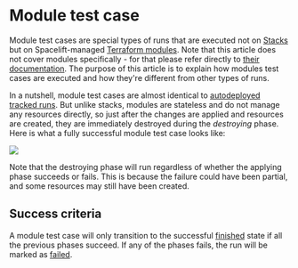 # Module test case

Module test cases are special types of runs that are executed not on [Stacks](../stack/README.md) but on Spacelift-managed [Terraform modules](../../vendors/terraform/module-registry.md). Note that this article does not cover modules specifically - for that please refer directly to [their documentation](../../vendors/terraform/module-registry.md). The purpose of this article is to explain how modules test cases are executed and how they're different from other types of runs.

In a nutshell, module test cases are almost identical to [autodeployed](../stack/stack-settings.md#autodeploy) [tracked runs](tracked.md). But unlike stacks, modules are stateless and do not manage any resources directly, so just after the changes are applied and resources are created, they are immediately destroyed during the _destroying_ phase. Here is what a fully successful module test case looks like:

![](../../assets/screenshots/Set_up_in_the_default_VPC_·_spacelift-workerpool-on-ec2.png)

Note that the destroying phase will run regardless of whether the applying phase succeeds or fails. This is because the failure could have been partial, and some resources may still have been created.

## Success criteria

A module test case will only transition to the successful [finished](./README.md#finished) state if all the previous phases succeed. If any of the phases fails, the run will be marked as [failed](./README.md#failed).
